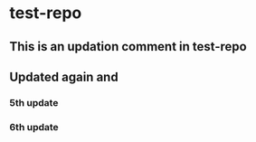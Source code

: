 # test-repo
## This is an updation comment in test-repo
## Updated again and 
### 5th update
### 6th update